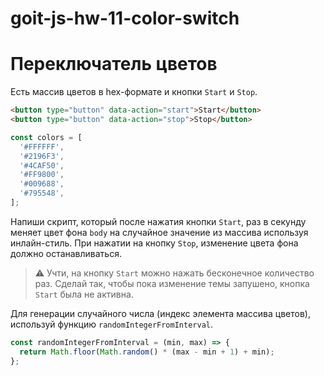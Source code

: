 # goit-js-hw-11-color-switch

# Переключатель цветов

Есть массив цветов в hex-формате и кнопки `Start` и `Stop`.

```html
<button type="button" data-action="start">Start</button>
<button type="button" data-action="stop">Stop</button>
```

```js
const colors = [
  '#FFFFFF',
  '#2196F3',
  '#4CAF50',
  '#FF9800',
  '#009688',
  '#795548',
];
```

Напиши скрипт, который после нажатия кнопки `Start`, раз в секунду меняет цвет
фона `body` на случайное значение из массива используя инлайн-стиль. При нажатии
на кнопку `Stop`, изменение цвета фона должно останавливаться.

> ⚠️ Учти, на кнопку `Start` можно нажать бесконечное количество раз. Сделай
> так, чтобы пока изменение темы запушено, кнопка `Start` была не активна.

Для генерации случайного числа (индекс элемента массива цветов), используй
функцию `randomIntegerFromInterval`.

```js
const randomIntegerFromInterval = (min, max) => {
  return Math.floor(Math.random() * (max - min + 1) + min);
};
```
